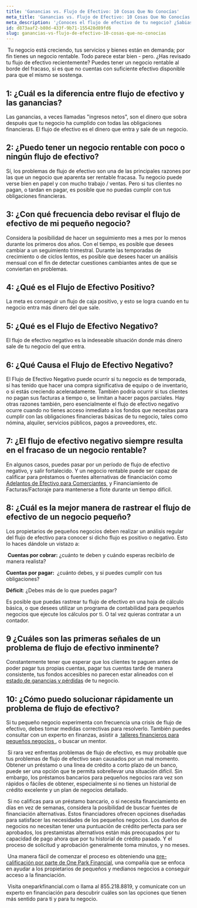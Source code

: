 ```yaml
---
title: 'Ganancias vs. Flujo de Efectivo: 10 Cosas Que No Conocías'
meta_title: 'Ganancias vs. Flujo de Efectivo: 10 Cosas Que No Conocías'
meta_description: '¿Conoces el flujo de efectivo de tu negocio? ¿Sabias que puedes tenger un negocio rentable al borde del fracaso? Estas son 10 cosas que no conocías del flujo de efectivo'
id: d873aaf2-b80d-433f-9b71-155428d89fd6
slug: ganancias-vs-flujo-de-efectivo-10-cosas-que-no-conocias
---
```

<p>&nbsp;Tu negocio est&aacute; creciendo, tus servicios y bienes est&aacute;n en demanda; por fin tienes un negocio rentable. Todo parece estar bien - pero. &iquest;Has revisado tu flujo de efectivo recientemente? Puedes tener un negocio rentable al borde del fracaso, si es que no cuentas con suficiente efectivo disponible para que el mismo se sostenga.</p>

## 1: &iquest;Cu&aacute;l es la diferencia entre flujo de efectivo y las ganancias?

<p>Las ganancias, a veces llamadas "ingresos netos", son el dinero que sobra despu&eacute;s que tu negocio ha cumplido con todas las obligaciones financieras. El flujo de efectivo es el dinero que entra y sale de un negocio.</p>

## 2: &iquest;Puedo tener un negocio rentable con poco o ning&uacute;n flujo de efectivo?
  
<p>S&iacute;, los problemas de flujo de efectivo son una de las principales razones por las que un negocio que aparenta ser rentable fracasa. Tu negocio puede verse bien en papel y con mucho trabajo / ventas. Pero si tus clientes no pagan, o tardan en pagar, es posible que no puedas cumplir con tus obligaciones financieras.</p>

## 3: &iquest;Con qu&eacute; frecuencia debo revisar el flujo de efectivo de mi peque&ntilde;o negocio? 

<p>Considera la posibilidad de hacer un seguimiento mes a mes por lo menos durante los primeros dos a&ntilde;os. Con el tiempo, es posible que desees cambiar a un seguimiento trimestral. Durante las temporadas de crecimiento o de ciclos lentos, es posible que desees hacer un an&aacute;lisis mensual con el fin de detectar cuestiones cambiantes antes de que se conviertan en problemas.</p>

## 4: &iquest;Qu&eacute; es el Flujo de Efectivo Positivo?

<p>La meta es conseguir un flujo de caja positivo, y esto se logra cuando en tu negocio entra m&aacute;s dinero del que sale.</p>

## 5: &iquest;Qu&eacute; es el Flujo de Efectivo Negativo? 

<p>El flujo de efectivo negativo es la indeseable situaci&oacute;n donde m&aacute;s dinero sale de tu negocio del que entra.</p>

## 6: &iquest;Qu&eacute; Causa el Flujo de Efectivo Negativo?

<p>El Flujo de Efectivo Negativo puede ocurrir si tu negocio es de temporada, si has tenido que hacer una compra significativa de equipo o de inventario, o si est&aacute;s creciendo aceleradamente. Tambi&eacute;n podr&iacute;a ocurrir si tus clientes no pagan sus facturas a tiempo o, se limitan a hacer pagos parciales. Hay otras razones tambi&eacute;n, pero esencialmente el flujo de efectivo negativo ocurre cuando no tienes acceso inmediato a los fondos que necesitas para cumplir con las obligaciones financieras b&aacute;sicas de tu negocio, tales como n&oacute;mina, alquiler, servicios p&uacute;blicos, pagos a proveedores, etc.</p>

## 7: &iquest;El flujo de efectivo negativo siempre resulta en el fracaso de un negocio rentable?

<p>En algunos casos, puedes pasar por un per&iacute;odo de flujo de efectivo negativo, y salir fortalecido. Y un negocio rentable puede ser capaz de calificar para pr&eacute;stamos o fuentes alternativas de financiaci&oacute;n como <a href="https://www.oneparkfinancial.com/es/articulos/adelantos-comerciales-en-efectivo-mca-proporcionan-efectivo-para-negocios">Adelantos de Efectivo para Comerciantes </a>&nbsp;y Financiamiento de Facturas/Factoraje para mantenerse a flote durante un tiempo dif&iacute;cil.</p>

## 8: &iquest;Cu&aacute;l es la mejor manera de rastrear el flujo de efectivo de un negocio peque&ntilde;o?

<p>Los propietarios de peque&ntilde;os negocios deben realizar un an&aacute;lisis regular del flujo de efectivo para conocer si dicho flujo es positivo o negativo. Esto lo haces d&aacute;ndole un vistazo a:</p>
<p>&nbsp;<strong>Cuentas por cobrar:</strong> &iquest;cu&aacute;nto te deben y cu&aacute;ndo esperas recibirlo de manera realista?</p>

<p><strong>Cuentas por pagar: </strong>&nbsp;&iquest;cu&aacute;nto debes, y si puedes cumplir con tus obligaciones?</p>

<p><strong>D&eacute;ficit</strong>: &iquest;Debes m&aacute;s de lo que puedes pagar?</p>

<p>Es posible que puedas rastrear tu flujo de efectivo en una hoja de c&aacute;lculo b&aacute;sica, o que desees utilizar un programa de contabilidad para peque&ntilde;os negocios que ejecute los c&aacute;lculos por ti. O tal vez quieras contratar a un contador.</p>

## 9 &iquest;Cu&aacute;les son las primeras se&ntilde;ales de un problema de flujo de efectivo inminente?</h2>

<p>Constantemente tener que esperar que los clientes te paguen antes de poder pagar tus propias cuentas, pagar tus cuentas tarde de manera consistente, tus fondos accesibles no parecen estar alineados con el <a href="https://www.oneparkfinancial.com/es/articulos/entendiendo-el-estado-de-perdidas-y-ganancias">estado de ganancias y p&eacute;rdidas</a> de tu negocio.</p>

## 10: &iquest;C&oacute;mo puedo solucionar r&aacute;pidamente un problema de flujo de efectivo?</h2>

<p>Si tu peque&ntilde;o negocio experimenta con frecuencia una crisis de flujo de efectivo, debes tomar medidas correctivas para resolverlo. Tambi&eacute;n puedes consultar con un experto en finanzas, asistir a <a href="https://www.sba.gov/learning-center">&nbsp;talleres financieros para peque&ntilde;os negocios </a>, o buscar un mentor.</p>

<p>&nbsp;Si rara vez enfrentas problemas de flujo de efectivo, es muy probable que tus problemas de flujo de efectivo sean causados por un mal momento. Obtener un pr&eacute;stamo o una l&iacute;nea de cr&eacute;dito a corto plazo de un banco, puede ser una opci&oacute;n que te permita sobrellevar una situaci&oacute;n dif&iacute;cil. Sin embargo, los pr&eacute;stamos bancarios para peque&ntilde;os negocios rara vez son r&aacute;pidos o f&aacute;ciles de obtener, especialmente si no tienes un historial de cr&eacute;dito excelente y un plan de negocios detallado.</p>

<p>&nbsp;Si no calificas para un pr&eacute;stamo bancario, o si necesita financiamiento en d&iacute;as en vez de semanas, considera la posibilidad de buscar fuentes de financiaci&oacute;n alternativas. Estos financiadores ofrecen opciones dise&ntilde;adas para satisfacer las necesidades de los peque&ntilde;os negocios. Los due&ntilde;os de negocios no necesitan tener una puntuaci&oacute;n de cr&eacute;dito perfecta para ser aprobados, los prestamistas alternativos est&aacute;n m&aacute;s preocupados por tu capacidad de pago ahora que por tu historial de cr&eacute;dito pasado. Y el proceso de solicitud y aprobaci&oacute;n generalmente toma minutos, y no meses.</p>

<p>&nbsp;Una manera f&aacute;cil de comenzar el proceso es obteniendo una <a href="https://www.oneparkfinancial.com/es/preaprob">pre-calificaci&oacute;n por parte de One Park Financial</a>, una compa&ntilde;&iacute;a que se enfoca en ayudar a los propietarios de peque&ntilde;os y medianos negocios a conseguir acceso a la financiaci&oacute;n.</p>

<p>&nbsp;Visita oneparkfinancial.com o llama al 855.218.8819, y comun&iacute;cate con un experto en financiaci&oacute;n para descubrir cu&aacute;les son las opciones que tienen m&aacute;s sentido para ti y para tu negocio.</p>